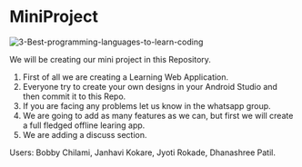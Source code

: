 # MiniProject
![3-Best-programming-languages-to-learn-coding](https://user-images.githubusercontent.com/59655369/121802011-f89a1280-cc57-11eb-96d9-189df3fe144e.png)

We will be creating our mini project in this Repository.

1. First of all we are creating a Learning Web Application.
2. Everyone try to create your own designs in your Android Studio and then commit it to this Repo.
3. If you are facing any problems let us know in the whatsapp group.
4. We are going to add as many features as we can, but first we will create a full fledged offline learing app.
5. We are adding a discuss section.









Users: Bobby Chilami, Janhavi Kokare, Jyoti Rokade, Dhanashree Patil.
